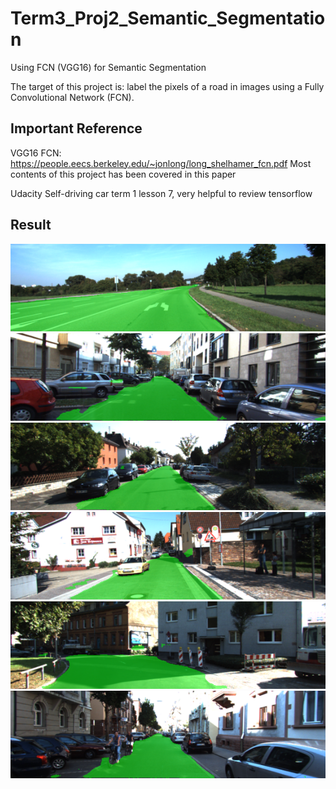 # Term3_Proj2_Semantic_Segmentation
Using FCN (VGG16) for Semantic Segmentation

The target of this project is: label the pixels of a road in images using a Fully Convolutional Network (FCN).

## Important Reference

VGG16 FCN: https://people.eecs.berkeley.edu/~jonlong/long_shelhamer_fcn.pdf
Most contents of this project has been covered in this paper

Udacity Self-driving car term 1 lesson 7, very helpful to review tensorflow

## Result
![Result1](pic/umm_000047.png)
![Result2](pic/uu_000004.png)
![Result3](pic/uu_000025.png)
![Result4](pic/uu_000049.png)
![Result5](pic/uu_000069.png)
![Result6](pic/uu_000093.png)






